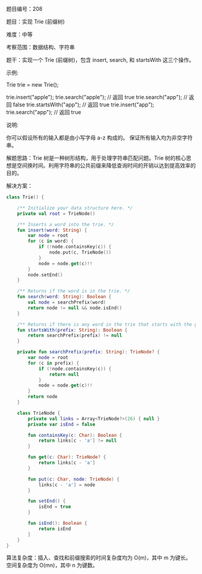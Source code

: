 题目编号：208

题目：实现 Trie (前缀树)

难度：中等

考察范围：数据结构、字符串

题干：实现一个 Trie (前缀树)，包含 insert, search, 和 startsWith 这三个操作。

示例:

Trie trie = new Trie();

trie.insert("apple");
trie.search("apple");   // 返回 true
trie.search("app");     // 返回 false
trie.startsWith("app"); // 返回 true
trie.insert("app");   
trie.search("app");     // 返回 true

说明:

你可以假设所有的输入都是由小写字母 a-z 构成的。
保证所有输入均为非空字符串。

解题思路：Trie 树是一种树形结构，用于处理字符串匹配问题。Trie 树的核心思想是空间换时间。利用字符串的公共前缀来降低查询时间的开销以达到提高效率的目的。

解决方案：

```kotlin
class Trie() {

    /** Initialize your data structure here. */
    private val root = TrieNode()

    /** Inserts a word into the trie. */
    fun insert(word: String) {
        var node = root
        for (c in word) {
            if (!node.containsKey(c)) {
                node.put(c, TrieNode())
            }
            node = node.get(c)!!
        }
        node.setEnd()
    }

    /** Returns if the word is in the trie. */
    fun search(word: String): Boolean {
        val node = searchPrefix(word)
        return node != null && node.isEnd()
    }

    /** Returns if there is any word in the trie that starts with the given prefix. */
    fun startsWith(prefix: String): Boolean {
        return searchPrefix(prefix) != null
    }

    private fun searchPrefix(prefix: String): TrieNode? {
        var node = root
        for (c in prefix) {
            if (!node.containsKey(c)) {
                return null
            }
            node = node.get(c)!!
        }
        return node
    }

    class TrieNode {
        private val links = Array<TrieNode?>(26) { null }
        private var isEnd = false

        fun containsKey(c: Char): Boolean {
            return links[c - 'a'] != null
        }

        fun get(c: Char): TrieNode? {
            return links[c - 'a']
        }

        fun put(c: Char, node: TrieNode) {
            links[c - 'a'] = node
        }

        fun setEnd() {
            isEnd = true
        }

        fun isEnd(): Boolean {
            return isEnd
        }
    }
}
```

算法复杂度：插入、查找和前缀搜索的时间复杂度均为 O(m)，其中 m 为键长。空间复杂度为 O(mn)，其中 n 为键数。